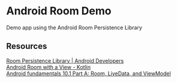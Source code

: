 # Android Room Demo
Demo app using the Android Room Persistence Library 

## Resources
[Room Persistence Library | Android Developers](https://developer.android.com/topic/libraries/architecture/room)  
[Android Room with a View - Kotlin](https://codelabs.developers.google.com/codelabs/android-room-with-a-view-kotlin/)  
[Android fundamentals 10.1 Part A: Room, LiveData, and ViewModel](https://codelabs.developers.google.com/codelabs/android-training-livedata-viewmodel/)
